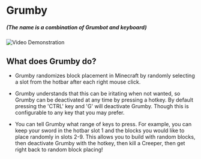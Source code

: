 # Grumby
##### (The name is a combination of Grumbot and keyboard)

![Video Demonstration](https://github.com/13r0ck/Grumby/blob/dev/dev_saves/4mumbo.gif?raw=true)

## What does Grumby do?
- Grumby randomizes block placement in Minecraft by randomly selecting a slot from the hotbar after each right mouse click.

- Grumby understands that this can be iritating when not wanted, so Grumby can be deactivated at any time by pressing a hotkey. By default pressing the 'CTRL' key and 'G' will deactivate Grumby. Though this is configurable to any key that you may prefer.

- You can tell Grumby what range of keys to press.
For example, you can keep your sword in the hotbar slot 1 and the blocks you would like to place randomly in slots 2-9. This allows you to build with random blocks, then deactivate Grumby with the hotkey, then kill a Creeper, then get right back to random block placing!
